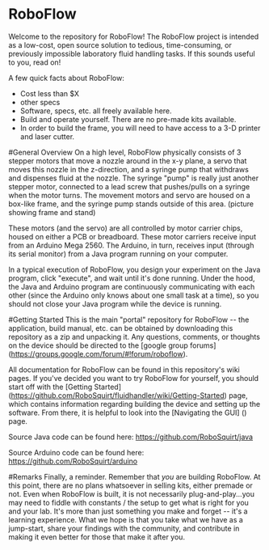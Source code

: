 RoboFlow
============

Welcome to the repository for RoboFlow! The RoboFlow project is intended as a low-cost, open source solution to tedious, time-consuming, or previously impossible laboratory fluid handling tasks. If this sounds useful to you, read on!

A few quick facts about RoboFlow:
- Cost less than $X
- other specs
- Software, specs, etc. all freely available here.
- Build and operate yourself. There are no pre-made kits available.
- In order to build the frame, you will need to have access to a 3-D printer and laser cutter.

#General Overview
On a high level, RoboFlow physically consists of 3 stepper motors that move a nozzle around in the x-y plane, a servo that moves this nozzle in the z-direction, and a syringe pump that withdraws and dispenses fluid at the nozzle. The syringe "pump" is really just another stepper motor, connected to a lead screw that pushes/pulls on a syringe when the motor turns. The movement motors and servo are housed on a box-like frame, and the syringe pump stands outside of this area. (picture showing frame and stand)

These motors (and the servo) are all controlled by motor carrier chips, housed on either a PCB or breadboard. These motor carriers receive input from an Arduino Mega 2560. The Arduino, in turn, receives input (through its serial monitor) from a Java program running on your computer.

In a typical execution of RoboFlow, you design your experiment on the Java program, click "execute", and wait until it's done running. Under the hood, the Java and Arduino program are continuously communicating with each other (since the Arduino only knows about one small task at a time), so you should not close your Java program while the device is running.

#Getting Started
This is the main "portal" repository for RoboFlow -- the application, build manual, etc. can be obtained by downloading this repository as a zip and unpacking it. Any questions, comments, or thoughts on the device should be directed to the [google group forums] (https://groups.google.com/forum/#!forum/roboflow).

All documentation for RoboFlow can be found in this repository's wiki pages. If you've decided you want to try RoboFlow for yourself, you should start off with the [Getting Started] (https://github.com/RoboSquirt/fluidhandler/wiki/Getting-Started) page, which contains information regarding building the device and setting up the software. From there, it is helpful to look into the [Navigating the GUI] () page.


Source Java code can be found here: https://github.com/RoboSquirt/java

Source Arduino code can be found here: https://github.com/RoboSquirt/arduino

#Remarks
Finally, a reminder. Remember that _you_ are building RoboFlow. At this point, there are no plans whatsoever in selling kits, either premade or not. Even when RoboFlow is built, it is not necessarily plug-and-play...you may need to fiddle with constants / the setup to get what is right for you and your lab. It's more than just something you make and forget -- it's a learning experience. What we hope is that you take what we have as a jump-start, share your findings with the community, and contribute in making it even better for those that make it after you. 
